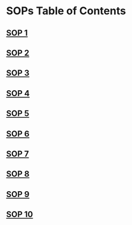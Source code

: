 # SOPs Table of Contents

## [SOP 1]()

## [SOP 2]()

## [SOP 3]()

## [SOP 4]()

## [SOP 5]()

## [SOP 6]()

## [SOP 7]()

## [SOP 8]()

## [SOP 9]()

## [SOP 10]()




